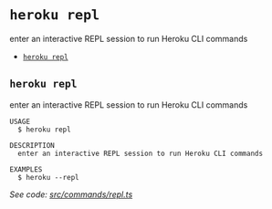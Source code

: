 `heroku repl`
=============

enter an interactive REPL session to run Heroku CLI commands

* [`heroku repl`](#heroku-repl)

## `heroku repl`

enter an interactive REPL session to run Heroku CLI commands

```
USAGE
  $ heroku repl

DESCRIPTION
  enter an interactive REPL session to run Heroku CLI commands

EXAMPLES
  $ heroku --repl
```

_See code: [src/commands/repl.ts](https://github.com/heroku/cli/blob/v10.11.0-beta.0/packages/cli/src/commands/repl.ts)_
